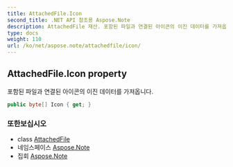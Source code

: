 ```yaml
---
title: AttachedFile.Icon
second_title: .NET API 참조용 Aspose.Note
description: AttachedFile 재산. 포함된 파일과 연결된 아이콘의 이진 데이터를 가져옵니다.
type: docs
weight: 110
url: /ko/net/aspose.note/attachedfile/icon/
---
```

## AttachedFile.Icon property

포함된 파일과 연결된 아이콘의 이진 데이터를 가져옵니다.

```csharp
public byte[] Icon { get; }
```

### 또한보십시오

* class [AttachedFile](../)
* 네임스페이스 [Aspose.Note](../../attachedfile/)
* 집회 [Aspose.Note](../../../)


